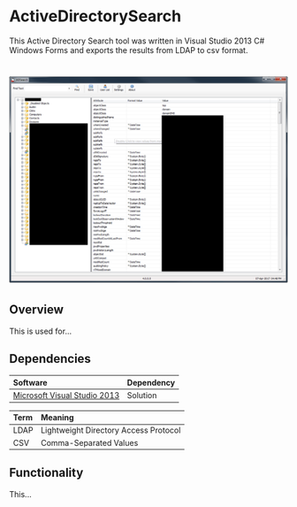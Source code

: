 # ActiveDirectorySearch
This Active Directory Search tool was written in Visual Studio 2013 C# Windows Forms and exports the results from LDAP to csv format.

<h1 align="center">
  <img src="Images/main_form.png" alt="MyApp" />
</h1>

## Overview
This is used for...


## Dependencies
|Software                        |Dependency                 |
|:-------------------------------|:--------------------------|
|[Microsoft Visual Studio 2013](https://www.visualstudio.com/en-us/news/releasenotes/vs2013-update4-rtm-vs)|Solution|

| Term                      | Meaning                                                                                  |
|:--------------------------|:-----------------------------------------------------------------------------------------|
|LDAP |Lightweight Directory Access Protocol|
|CSV |Comma-Separated Values|


## Functionality
This...
